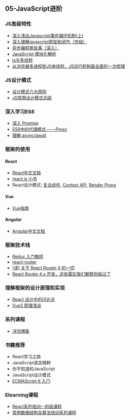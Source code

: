 ## 05-JavaScript进阶

### JS高级特性

* [深入浅出Javascript事件循环机制(上)](https://zhuanlan.zhihu.com/p/26229293)
* [深入理解javascript原型和闭包（完结）](https://www.cnblogs.com/wangfupeng1988/p/3977924.html)
* [异步编程那些事（深入）](https://zhuanlan.zhihu.com/p/28315360)
* [JavaScript 模块化解析](https://github.com/zhijs/blog/blob/master/2018-07/src/Javascript%E6%A8%A1%E5%9D%97%E5%8C%96%E8%AF%A6%E8%A7%A3.md)
* [js与多线程](https://juejin.im/post/5a221d35f265da43356291cc)
* [从浏览器多进程到JS单线程，JS运行机制最全面的一次梳理](https://juejin.im/entry/5ab48d3af265da23766b375a)

### JS设计模式

* [设计模式六大原则](http://www.uml.org.cn/sjms/201211023.asp)
* [JS常用设计模式总结](https://fanerge.github.io/2017/%E8%AE%BE%E8%AE%A1%E6%A8%A1%E5%BC%8F%E6%80%BB%E7%BB%93.html)

### 深入学习ES6

* [深入 Promise](https://zhuanlan.zhihu.com/p/25178630)
* [ES6中的代理模式-----Proxy](https://juejin.im/post/5a5227ce6fb9a01c927e85c4)
* [理解 async/await](https://juejin.im/post/596e142d5188254b532ce2da)

### 框架的使用

#### React

* [React中文文档](https://doc.react-china.org/)
* [react.js 小书](http://huziketang.mangojuice.top/books/react/)
* React设计模式: [复合组件](http://imweb.io/topic/5b3f03f44d378e703a4f4456), [Context API](http://imweb.io/topic/5b4088914d378e703a4f445e), [Render Props](http://imweb.io/topic/5b46e85e16519c67408b06a3)

#### Vue

* [Vue指南](https://vuefe.cn/v2/guide/)

#### Angular

* [Angular中文文档](https://www.angular.cn/docs)

### 框架技术栈

* [Redux 入门教程](http://www.ruanyifeng.com/blog/2016/09/redux_tutorial_part_one_basic_usages.html)
* [react-router](https://reacttraining.com/react-router/web/guides/philosophy)
* [[译] 关于 React Router 4 的一切](https://juejin.im/post/5995a2506fb9a0249975a1a4)
* [React Router 4.x 开发，这些雷区我们都帮你踩过了](https://jdc.jd.com/archives/212552#post_comment)

### 理解框架的设计原理和实现

* [React 设计中的闪光点](https://zhuanlan.zhihu.com/p/28562066)
* [Vue2 原理浅谈](https://juejin.im/post/59f2845e6fb9a0451a759e85#heading-2)

### 系列课程
* [冴羽博客](https://github.com/mqyqingfeng/Blog)

### 书籍推荐

* React学习之路
* JavaScript语言精粹
* 你不知道的JavaScript
* JavaScript设计模式
* [ECMAScript 6 入门](http://es6.ruanyifeng.com/)

### Elearning课程

* [React系列培训--初级课程](http://xuexi.101.com/train/ndu/train/5706838b-9bab-42b2-b2df-204d5eba5d06)
* [常用数据结构及算法培训系列课程](http://xuexi.101.com/course/ndu/course/6d28b13f-af9c-4c83-b3b8-abbad6bf7f3c)
